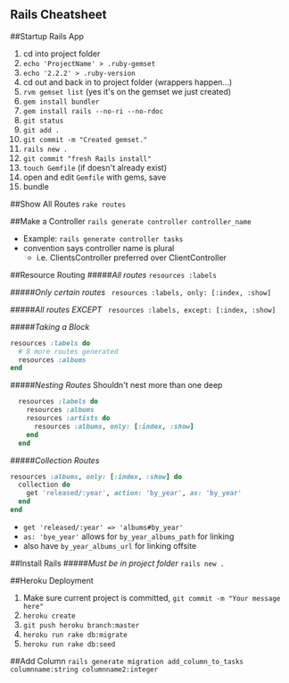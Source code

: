 Rails Cheatsheet
----------------

##Startup Rails App
1.  cd into project folder
2.  `echo 'ProjectName' > .ruby-gemset`
3.  `echo '2.2.2' > .ruby-version`
4.  cd out and back in to project folder (wrappers happen...)
5.  `rvm gemset list` (yes it's on the gemset we just created)
6.  `gem install bundler`
7.  `gem install rails --no-ri --no-rdoc`
8.  `git status`
9.  `git add .`
10. `git commit -m "Created gemset."`
11. `rails new .`
12. `git commit "fresh Rails install"`
13. `touch Gemfile` (if doesn't already exist)
14. open and edit `Gemfile` with gems, save
15. bundle

##Show All Routes
`rake routes`

##Make a Controller
`rails generate controller controller_name`
- Example: `rails generate controller tasks`
- convention says controller name is plural
  - i.e. ClientsController preferred over ClientController

##Resource Routing
#####_All routes_
`resources :labels`

#####_Only certain routes_
` resources :labels, only: [:index, :show]`

#####_All routes EXCEPT_
` resources :labels, except: [:index, :show]`

#####_Taking a Block_
```ruby
resources :labels do
  # 8 more routes generated
  resources :albums
end
```

#####_Nesting Routes_
Shouldn't nest more than one deep

```ruby
  resources :labels do
    resources :albums
    resources :artists do
      resources :albums, only: [:index, :show]
    end
  end
```

#####_Collection Routes_
```ruby
resources :albums, only: [:index, :show] do
  collection do
    get 'released/:year', action: 'by_year', as: 'by_year'
  end
end
```
- `get 'released/:year' => 'albums#by_year'`
- `as: 'bye_year'` allows for `by_year_albums_path` for linking
- also have `by_year_albums_url` for linking offsite

##Install Rails
#####_Must be in project folder_
`rails new .`

##Heroku Deployment
1. Make sure current project is committed, `git commit -m "Your message here"`
2. `heroku create`
3. `git push heroku branch:master`
4. `heroku run rake db:migrate`
5. `heroku run rake db:seed`

##Add Column
`rails generate migration add_column_to_tasks columnname:string columnname2:integer`
